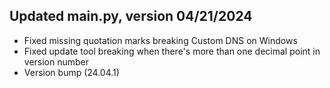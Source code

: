 ## Updated main.py, version 04/21/2024
- Fixed missing quotation marks breaking Custom DNS on Windows
- Fixed update tool breaking when there's more than one decimal point in version number
- Version bump (24.04.1)
